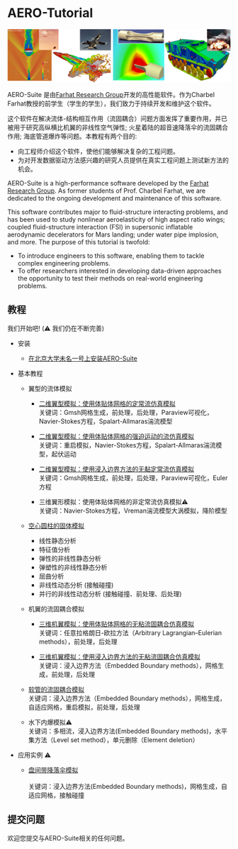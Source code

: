 # AERO-Tutorial

<img src="Figs/AERO.png" width="800" />


AERO-Suite 是由[Farhat Research Group](https://web.stanford.edu/group/frg/)开发的高性能软件。作为Charbel Farhat教授的前学生（学生的学生），我们致力于持续开发和维护这个软件。

这个软件在解决流体-结构相互作用（流固耦合）问题方面发挥了重要作用，并已被用于研究高纵横比机翼的非线性空气弹性; 火星着陆的超音速降落伞的流固耦合作用; 海底管道爆炸等问题。本教程有两个目的:
* 向工程师介绍这个软件，使他们能够解决复杂的工程问题。
* 为对开发数据驱动方法感兴趣的研究人员提供在真实工程问题上测试新方法的机会。



AERO-Suite is a high-performance software developed by the [Farhat Research Group](https://web.stanford.edu/group/frg/). As former students of Prof. Charbel Farhat, we are dedicated to the ongoing development and maintenance of this software.


This software contributes major to fluid-structure interacting problems, and has been used to study nonlinear aeroelasticity of high aspect ratio wings; coupled fluid-structure interaction (FSI) in supersonic inflatable aerodynamic decelerators for Mars landing; under water pipe implosion, and more. The purpose of this tutorial is twofold:
* To introduce engineers to this software, enabling them to tackle complex engineering problems.
* To offer researchers interested in developing data-driven approaches the opportunity to test their methods on real-world engineering problems.



## 教程
我们开始吧! (⚠️ 我们仍在不断完善)

* 安装
    * [在北京大学未名一号上安装AERO-Suite](Install/Install_PKU.ipynb)

* 基本教程
    * 翼型的流体模拟
        * [二维翼型模拟：使用体贴体网格的定常流仿真模拟](NACA/ALE/simulations/NACA_ALE_STEADY_README.ipynb)  
        关键词：Gmsh网格生成，前处理，后处理，Paraview可视化，Navier-Stokes方程，Spalart-Allmaras湍流模型
            
        * [二维翼型模拟：使用体贴体网格的强迫运动的流仿真模拟](NACA/ALE/simulations/NACA_ALE_FORCED_README.ipynb)  
        关键词：重启模拟，Navier-Stokes方程，Spalart-Allmaras湍流模型，起伏运动
        
        * [二维翼型模拟：使用浸入边界方法的无黏定常流仿真模拟](NACA/EBM/simulations/NACA_EBM_STEADY_README.ipynb)  
        关键词：Gmsh网格生成，前处理，后处理，Paraview可视化，Euler方程
        
        * 三维翼形模拟：使用体贴体网格的非定常流仿真模拟⚠️  
        关键词：Navier-Stokes方程，Vreman湍流模型大涡模拟，降阶模型
        
    * [空心圆柱的固体模拟](Cylinder/simulations/CYLINDER_README.ipynb)
        * 线性静态分析
        * 特征值分析
        * 弹性的非线性静态分析 
        * 弹塑性的非线性静态分析 
        * 屈曲分析 
        * 非线性动态分析 (接触碰撞)
        * 并行的非线性动态分析 (接触碰撞、前处理、后处理)
  
        
    * 机翼的流固耦合模拟    
        * [三维机翼模拟：使用体贴体网格的无粘流固耦合仿真模拟](Wing/AGARD_ALE/simulations/AGARD_ALE_FSI_README.ipynb)  
        关键词：任意拉格朗日-欧拉方法（Arbitrary Lagrangian–Eulerian methods），前处理，后处理
        
        * [三维机翼模拟：使用浸入边界方法的无粘流固耦合仿真模拟](Wing/AGARD_EBM/simulations/AGARD_EBM_FSI_README.ipynb)  
        关键词：浸入边界方法（Embedded Boundary methods），网格生成，前处理，后处理
        
    * [软管的流固耦合模拟](Beam/simulations/BEAM_EBM_FSI_README.ipynb)<br>
    关键词：浸入边界方法（Embedded Boundary methods），网格生成，自适应网格，重启模拟，前处理，后处理
    
    * 水下内爆模拟⚠️<br>
    关键词：多相流，浸入边界方法(Embedded Boundary methods)，水平集方法（Level set method），单元删除（Element deletion）
   
* 应用实例 ⚠️
    * [盘间带降落伞模拟](Parachute_PID/simulations/PID_GDB_README.ipynb)<br>  
    关键词：浸入边界方法(Embedded Boundary methods)，网格生成，自适应网格，接触碰撞
      
        
## 提交问题

欢迎您提交与AERO-Suite相关的任何问题。 
